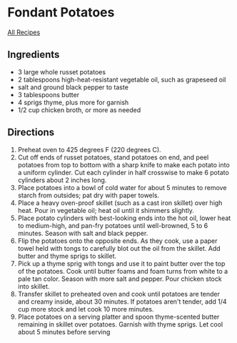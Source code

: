 # Fondant Potatoes

[All Recipes](https://www.allrecipes.com/recipe/233295/fondant-potatoes/)

## Ingredients
* 3 large whole russet potatoes
* 2 tablespoons high-heat-resistant vegetable oil, such as grapeseed oil
* salt and ground black pepper to taste
* 3 tablespoons butter
* 4 sprigs thyme, plus more for garnish
* 1/2 cup chicken broth, or more as needed

## Directions
1. Preheat oven to 425 degrees F (220 degrees C).
2. Cut off ends of russet potatoes, stand potatoes on end, and peel potatoes from top to bottom with a sharp knife to make each potato into a uniform cylinder. Cut each cylinder in half crosswise to make 6 potato cylinders about 2 inches long.
3. Place potatoes into a bowl of cold water for about 5 minutes to remove starch from outsides; pat dry with paper towels.
4. Place a heavy oven-proof skillet (such as a cast iron skillet) over high heat. Pour in vegetable oil; heat oil until it shimmers slightly.
5. Place potato cylinders with best-looking ends into the hot oil, lower heat to medium-high, and pan-fry potatoes until well-browned, 5 to 6 minutes. Season with salt and black pepper.
6. Flip the potatoes onto the opposite ends. As they cook, use a paper towel held with tongs to carefully blot out the oil from the skillet. Add butter and thyme sprigs to skillet.
7. Pick up a thyme sprig with tongs and use it to paint butter over the top of the potatoes. Cook until butter foams and foam turns from white to a pale tan color. Season with more salt and pepper. Pour chicken stock into skillet.
8. Transfer skillet to preheated oven and cook until potatoes are tender and creamy inside, about 30 minutes. If potatoes aren't tender, add 1/4 cup more stock and let cook 10 more minutes.
9. Place potatoes on a serving platter and spoon thyme-scented butter remaining in skillet over potatoes. Garnish with thyme sprigs. Let cool about 5 minutes before serving
